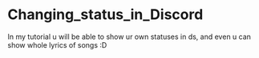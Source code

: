 # Changing_status_in_Discord
In my tutorial u will be able to show ur own statuses in ds, and even u can show whole lyrics of songs :D
 
